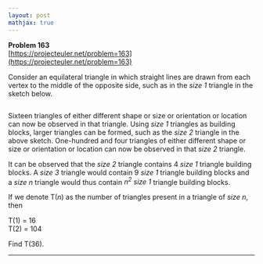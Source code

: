 ```yaml
---
layout: post
mathjax: true
---
```

**Problem 163**  
[https://projecteuler.net/problem=163](https://projecteuler.net/problem=163)

<p>Consider an equilateral triangle in which straight lines are drawn from each vertex to the middle of the opposite side, such as in the <i>size 1</i> triangle in the sketch below.</p>
<div class="center"><img src="project/images/p163.gif" class="dark_img" alt="" /></div>
<p>Sixteen triangles of either different shape or size or orientation or location can now be observed in that triangle. Using <i>size 1</i> triangles as building blocks, larger triangles can be formed, such as the <i>size 2</i> triangle in the above sketch. One-hundred and four triangles of either different shape or size or orientation or location can now be observed in that <i>size 2</i> triangle.</p>
<p>It can be observed that the <i>size 2</i> triangle contains 4 <i>size 1</i> triangle building blocks. A <i>size 3</i> triangle would contain 9 <i>size 1</i> triangle building blocks and a <i>size n</i> triangle would thus contain <i>n<sup>2</sup> size 1</i> triangle building blocks.</p>
<p>If we denote T(<var>n</var>) as the number of triangles present in a triangle of <i>size <var>n</var></i>, then</p>
<p class="margin_left">T(1) = 16<br />
T(2) = 104</p>
<p>Find T(36).</p>

---
